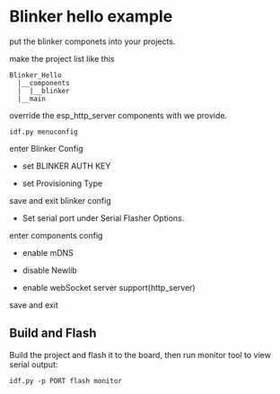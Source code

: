 # Blinker hello example  

put the blinker componets into your projects.

make the project list like this  
```
Blinker_Hello
  |__components
  |  |__blinker
  |__main
```

override the esp_http_server components with we provide.

```
idf.py menuconfig
```

enter Blinker Config  

* set BLINKER AUTH KEY  

* set Provisioning Type  

save and exit blinker config  

* Set serial port under Serial Flasher Options.  

enter components config  

* enable mDNS  

* disable Newlib  

* enable webSocket server support(http_server)  

save and exit

## Build and Flash  

Build the project and flash it to the board, then run monitor tool to view serial output:

```
idf.py -p PORT flash monitor
```  
